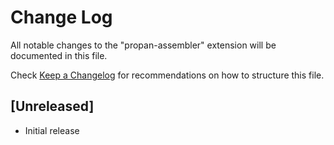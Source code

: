 # Change Log

All notable changes to the "propan-assembler" extension will be documented in this file.

Check [Keep a Changelog](http://keepachangelog.com/) for recommendations on how to structure this file.

## [Unreleased]

- Initial release
